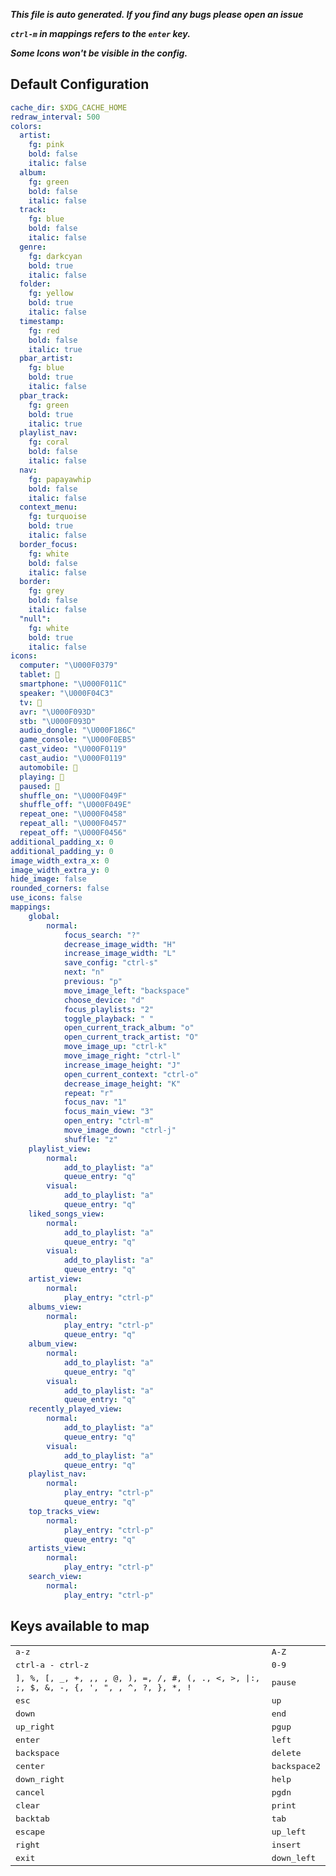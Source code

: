 ***This file is auto generated. If you find any bugs please open an issue***

***`ctrl-m` in mappings refers to the `enter` key.***

***Some Icons won't be visible in the config.***
## Default Configuration
```yml
cache_dir: $XDG_CACHE_HOME
redraw_interval: 500
colors:
  artist:
    fg: pink
    bold: false
    italic: false
  album:
    fg: green
    bold: false
    italic: false
  track:
    fg: blue
    bold: false
    italic: false
  genre:
    fg: darkcyan
    bold: true
    italic: false
  folder:
    fg: yellow
    bold: true
    italic: false
  timestamp:
    fg: red
    bold: false
    italic: true
  pbar_artist:
    fg: blue
    bold: true
    italic: false
  pbar_track:
    fg: green
    bold: true
    italic: true
  playlist_nav:
    fg: coral
    bold: false
    italic: false
  nav:
    fg: papayawhip
    bold: false
    italic: false
  context_menu:
    fg: turquoise
    bold: true
    italic: false
  border_focus:
    fg: white
    bold: false
    italic: false
  border:
    fg: grey
    bold: false
    italic: false
  "null":
    fg: white
    bold: true
    italic: false
icons:
  computer: "\U000F0379"
  tablet: 
  smartphone: "\U000F011C"
  speaker: "\U000F04C3"
  tv: 
  avr: "\U000F093D"
  stb: "\U000F093D"
  audio_dongle: "\U000F186C"
  game_console: "\U000F0EB5"
  cast_video: "\U000F0119"
  cast_audio: "\U000F0119"
  automobile: 
  playing: 
  paused: 
  shuffle_on: "\U000F049F"
  shuffle_off: "\U000F049E"
  repeat_one: "\U000F0458"
  repeat_all: "\U000F0457"
  repeat_off: "\U000F0456"
additional_padding_x: 0
additional_padding_y: 0
image_width_extra_x: 0
image_width_extra_y: 0
hide_image: false
rounded_corners: false
use_icons: false
mappings:
    global:
        normal:
            focus_search: "?"
            decrease_image_width: "H"
            increase_image_width: "L"
            save_config: "ctrl-s"
            next: "n"
            previous: "p"
            move_image_left: "backspace"
            choose_device: "d"
            focus_playlists: "2"
            toggle_playback: " "
            open_current_track_album: "o"
            open_current_track_artist: "O"
            move_image_up: "ctrl-k"
            move_image_right: "ctrl-l"
            increase_image_height: "J"
            open_current_context: "ctrl-o"
            decrease_image_height: "K"
            repeat: "r"
            focus_nav: "1"
            focus_main_view: "3"
            open_entry: "ctrl-m"
            move_image_down: "ctrl-j"
            shuffle: "z"
    playlist_view:
        normal:
            add_to_playlist: "a"
            queue_entry: "q"
        visual:
            add_to_playlist: "a"
            queue_entry: "q"
    liked_songs_view:
        normal:
            add_to_playlist: "a"
            queue_entry: "q"
        visual:
            add_to_playlist: "a"
            queue_entry: "q"
    artist_view:
        normal:
            play_entry: "ctrl-p"
    albums_view:
        normal:
            play_entry: "ctrl-p"
            queue_entry: "q"
    album_view:
        normal:
            add_to_playlist: "a"
            queue_entry: "q"
        visual:
            add_to_playlist: "a"
            queue_entry: "q"
    recently_played_view:
        normal:
            add_to_playlist: "a"
            queue_entry: "q"
        visual:
            add_to_playlist: "a"
            queue_entry: "q"
    playlist_nav:
        normal:
            play_entry: "ctrl-p"
            queue_entry: "q"
    top_tracks_view:
        normal:
            play_entry: "ctrl-p"
            queue_entry: "q"
    artists_view:
        normal:
            play_entry: "ctrl-p"
    search_view:
        normal:
            play_entry: "ctrl-p"
```
## Keys available to map
|||
|--|--|
| <kbd>a-z</kbd> | <kbd>A-Z</kbd> |
| <kbd>ctrl-a - ctrl-z</kbd> | <kbd>0-9</kbd> |
| <kbd>], %, [, _, +, ,, \, @, ), =, /, #, (, ., <, >, \|:, ;, $, &, -, {, ', ",  , ^, ?, }, *, !</kbd> | <kbd>pause</kbd> |
| <kbd>esc</kbd> | <kbd>up</kbd> |
| <kbd>down</kbd> | <kbd>end</kbd> |
| <kbd>up_right</kbd> | <kbd>pgup</kbd> |
| <kbd>enter</kbd> | <kbd>left</kbd> |
| <kbd>backspace</kbd> | <kbd>delete</kbd> |
| <kbd>center</kbd> | <kbd>backspace2</kbd> |
| <kbd>down_right</kbd> | <kbd>help</kbd> |
| <kbd>cancel</kbd> | <kbd>pgdn</kbd> |
| <kbd>clear</kbd> | <kbd>print</kbd> |
| <kbd>backtab</kbd> | <kbd>tab</kbd> |
| <kbd>escape</kbd> | <kbd>up_left</kbd> |
| <kbd>right</kbd> | <kbd>insert</kbd> |
| <kbd>exit</kbd> | <kbd>down_left</kbd> |
